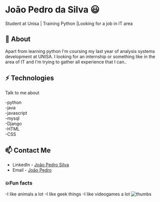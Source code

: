 # João Pedro da Silva 😃
Student at Unisa | Training Python |Looking for a job in IT area

## 🧐 About
Apart from learning python I'm coursing my last year of analysis systems development at UNISA. I looking for an internship or something like in the area of IT and I'm trying to gather all experience that I can..

## ⚡ Technologies
Talk to me about

-python
<br/>
-java
<br/>
-javascript
<br/>
-mysql
<br/>
-Django
<br/>
-HTML
<br/>
-CSS

## 📫 Contact Me
- LinkedIn - [João Pedro Silva](linkedin.com/in/joão-pedro-silva-2b60a3164)
- Email - [João Pedro](joaopedro.silva.paulino@gmail.com)

### 💥Fun facts
-I like animals a lot
-I like geek things
-I like videogames a lot
![thumbs](https://i0.wp.com/66.media.tumblr.com/784d6bd405ae7676612e599367dcda27/tumblr_ph0wdliD4J1r3i2gwo1_540.gif?w=605&ssl=1)

